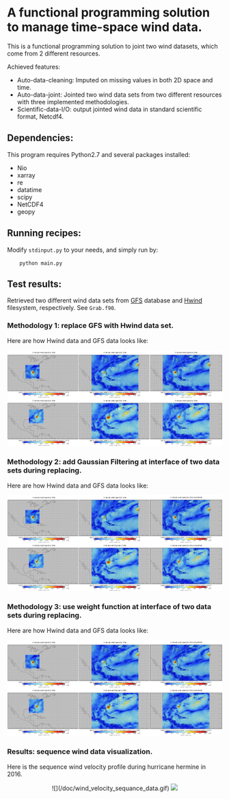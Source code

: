 # A functional programming solution to manage time-space wind data.

This is a functional programming solution to joint two wind datasets, which come from 2 different resources. 

Achieved features: 
* Auto-data-cleaning: Imputed on missing values in both 2D space and time. 
* Auto-data-joint: Jointed two wind data sets from two different resources with three implemented methodologies.
* Scientific-data-I/O: output jointed wind data in standard scientific format, Netcdf4. 

## Dependencies:

This program requires Python2.7 and several packages installed: 

- Nio
- xarray
- re
- datatime
- scipy
- NetCDF4
- geopy

## Running recipes:

Modify `stdinput.py` to your needs, and simply run by:

        python main.py


## Test results:

Retrieved two different wind data sets from [GFS](https://www.ncdc.noaa.gov/data-access/model-data/model-datasets/global-forcast-system-gfs) database and [Hwind](http://www.rms.com/models/hwind) filesystem, respectively. See `Grab.f90`.

### Methodology 1: replace GFS with Hwind data set.
Here are how Hwind data and GFS data looks like:
<p align="center">
<img src="/doc/use_direct.png">
</p>


### Methodology 2: add Gaussian Filtering at interface of two data sets during replacing.
Here are how Hwind data and GFS data looks like:
<p align="center">
<img src="/doc/use_gaussian.png">
</p>


### Methodology 3: use weight function at interface of two data sets during replacing.
Here are how Hwind data and GFS data looks like:
<p align="center">
<img src="/doc/use_weight.png">
</p>


### Results: sequence wind data visualization.
Here is the sequence wind velocity profile during hurricane hermine in 2016.
<p align="center">
![](/doc/wind_velocity_sequance_data.gif)
<img src="/doc/wind_velocity_sequance_data.gif">
</p>



